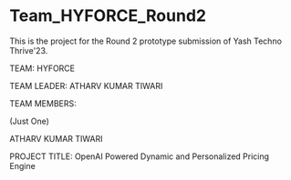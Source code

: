 # Team_HYFORCE_Round2
This is the project for the Round 2 prototype submission of Yash Techno Thrive'23. 

TEAM: HYFORCE

TEAM LEADER: ATHARV KUMAR TIWARI

TEAM MEMBERS:

(Just One)

ATHARV KUMAR TIWARI

PROJECT TITLE: OpenAI Powered Dynamic and Personalized Pricing Engine


